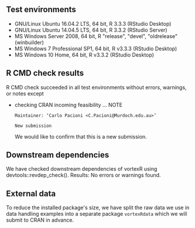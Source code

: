 ## Test environments
* GNU/Linux Ubuntu 16.04.2 LTS, 64 bit, R 3.3.3 (RStudio Desktop)
* GNU/Linux Ubuntu 14.04.5 LTS, 64 bit, R 3.3.2 (RStudio Server)
* MS Windows Server 2008, 64 bit, R "release", "devel", "oldrelease" (winbuilder)
* MS Windows 7 Professional SP1, 64 bit, R v3.3.3 (RStudio Desktop)
* MS Windows 10 Home, 64 bit, R v3.3.2 (RStudio Desktop)

## R CMD check results
R CMD check succeeded in all test environments without errors, warnings, or notes
except 

* checking CRAN incoming feasibility ... NOTE
    ```
    Maintainer: ‘Carlo Pacioni <C.Pacioni@Murdoch.edu.au>’

    New submission
    ```
    
    We would like to confirm that this is a new submission.

## Downstream dependencies
We have checked downstream dependencies of vortexR using devtools::revdep_check().
Results: No errors or warnings found.

## External data
To reduce the installed package's size, we have split the raw data we use in
data handling examples into a separate package `vortexRdata` which we will
submit to CRAN in advance.
